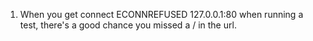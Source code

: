 1. When you get connect ECONNREFUSED 127.0.0.1:80 when running a test, there's a good chance you missed a / in the url.
